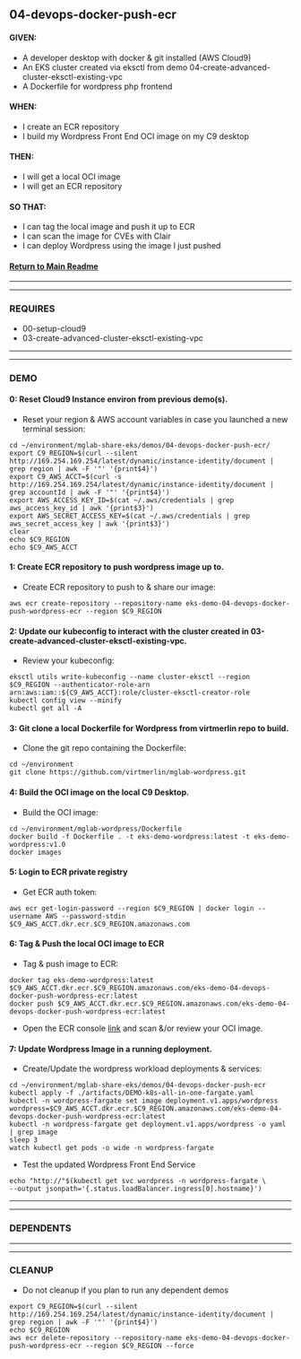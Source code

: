 ## 04-devops-docker-push-ecr
#### GIVEN:
  - A developer desktop with docker & git installed (AWS Cloud9)
  - An EKS cluster created via eksctl from demo 04-create-advanced-cluster-eksctl-existing-vpc
  - A Dockerfile for wordpress php frontend

#### WHEN:
  - I create an ECR repository
  - I build my Wordpress Front End OCI image on my C9 desktop

#### THEN:
  - I will get a local OCI image
  - I will get an ECR repository

#### SO THAT:
  - I can tag the local image and push it up to ECR
  - I can scan the image for CVEs with Clair
  - I can deploy Wordpress using the image I just pushed

#### [Return to Main Readme](https://github.com/virtmerlin/mglab-share-eks#demos)

---------------------------------------------------------------
---------------------------------------------------------------
### REQUIRES
- 00-setup-cloud9
- 03-create-advanced-cluster-eksctl-existing-vpc

---------------------------------------------------------------
---------------------------------------------------------------
### DEMO

#### 0: Reset Cloud9 Instance environ from previous demo(s).
- Reset your region & AWS account variables in case you launched a new terminal session:
```
cd ~/environment/mglab-share-eks/demos/04-devops-docker-push-ecr/
export C9_REGION=$(curl --silent http://169.254.169.254/latest/dynamic/instance-identity/document |  grep region | awk -F '"' '{print$4}')
export C9_AWS_ACCT=$(curl -s http://169.254.169.254/latest/dynamic/instance-identity/document | grep accountId | awk -F '"' '{print$4}')
export AWS_ACCESS_KEY_ID=$(cat ~/.aws/credentials | grep aws_access_key_id | awk '{print$3}')
export AWS_SECRET_ACCESS_KEY=$(cat ~/.aws/credentials | grep aws_secret_access_key | awk '{print$3}')
clear
echo $C9_REGION
echo $C9_AWS_ACCT
```

#### 1: Create ECR repository to push wordpress image up to.
- Create ECR repository to push to & share our image:
```
aws ecr create-repository --repository-name eks-demo-04-devops-docker-push-wordpress-ecr --region $C9_REGION
```

#### 2: Update our kubeconfig to interact with the cluster created in 03-create-advanced-cluster-eksctl-existing-vpc.
- Review your kubeconfig:
```
eksctl utils write-kubeconfig --name cluster-eksctl --region $C9_REGION --authenticator-role-arn arn:aws:iam::${C9_AWS_ACCT}:role/cluster-eksctl-creator-role
kubectl config view --minify
kubectl get all -A
```

#### 3:  Git clone a local Dockerfile for Wordpress from virtmerlin repo to build.
- Clone the git repo containing the Dockerfile:
```
cd ~/environment
git clone https://github.com/virtmerlin/mglab-wordpress.git
```

#### 4: Build the OCI image on the local C9 Desktop.
- Build the OCI image:
```
cd ~/environment/mglab-wordpress/Dockerfile
docker build -f Dockerfile . -t eks-demo-wordpress:latest -t eks-demo-wordpress:v1.0
docker images
```

#### 5: Login to ECR private registry
- Get ECR auth token:
```
aws ecr get-login-password --region $C9_REGION | docker login --username AWS --password-stdin $C9_AWS_ACCT.dkr.ecr.$C9_REGION.amazonaws.com
```

#### 6: Tag & Push the local OCI image to ECR
- Tag & push image to ECR:
```
docker tag eks-demo-wordpress:latest $C9_AWS_ACCT.dkr.ecr.$C9_REGION.amazonaws.com/eks-demo-04-devops-docker-push-wordpress-ecr:latest
docker push $C9_AWS_ACCT.dkr.ecr.$C9_REGION.amazonaws.com/eks-demo-04-devops-docker-push-wordpress-ecr:latest
```
- Open the ECR console [link](https://us-west-1.console.aws.amazon.com/ecr/repositories/private/987210092513/eks-demo-05-devops-docker-push-wordpress-ecr?) and scan &/or review your OCI image.

#### 7: Update Wordpress Image in a running deployment.
- Create/Update the wordpress workload deployments & services:
```
cd ~/environment/mglab-share-eks/demos/04-devops-docker-push-ecr
kubectl apply -f ./artifacts/DEMO-k8s-all-in-one-fargate.yaml
kubectl -n wordpress-fargate set image deployment.v1.apps/wordpress wordpress=$C9_AWS_ACCT.dkr.ecr.$C9_REGION.amazonaws.com/eks-demo-04-devops-docker-push-wordpress-ecr:latest
kubectl -n wordpress-fargate get deployment.v1.apps/wordpress -o yaml | grep image
sleep 3
watch kubectl get pods -o wide -n wordpress-fargate
```
- Test the updated Wordpress Front End Service
```
echo "http://"$(kubectl get svc wordpress -n wordpress-fargate \
--output jsonpath='{.status.loadBalancer.ingress[0].hostname}')
```

---------------------------------------------------------------
---------------------------------------------------------------
### DEPENDENTS

---------------------------------------------------------------
---------------------------------------------------------------
### CLEANUP
- Do not cleanup if you plan to run any dependent demos
```
export C9_REGION=$(curl --silent http://169.254.169.254/latest/dynamic/instance-identity/document |  grep region | awk -F '"' '{print$4}')
echo $C9_REGION
aws ecr delete-repository --repository-name eks-demo-04-devops-docker-push-wordpress-ecr --region $C9_REGION --force
```
